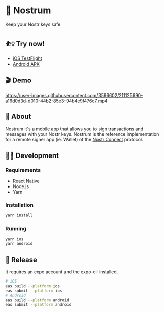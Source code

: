 # 🌊 Nostrum
Keep your Nostr keys safe. 

## ⛹️‍♀️ Try now!

- [iOS TestFlight](https://testflight.apple.com/join/JIbjvN2p)
- [Android APK](https://expo.dev/accounts/nostr-connect/projects/nostrum/builds/f4427ee2-1c58-4a07-86a7-5f2df39b5668)

## 🎬 Demo
https://user-images.githubusercontent.com/3596602/211125690-a16d0d3d-d010-44b2-85e3-94b4e9f476c7.mp4

## 📖 About

Nostrum it's a mobile app that allows you to sign transactions and messages with your Nostr keys. 
Nostrum is the reference implementation for a remote signer app (ie. Wallet) of the [Nostr Connect](https://github.com/nostr-connect/nips/blob/nostr-connect/46.md) protocol.


## 👩‍💻 Development

### Requirements

- React Native
- Node.js
- Yarn


### Installation

```bash
yarn install
```

### Running

```bash
yarn ios
yarn android
```

## 🚢 Release

It requires an expo account and the expo-cli installed.

```bash
# iOS
eas build --platform ios
eas submit --platform ios
# Android
eas build --platform android
eas submit --platform android
```

